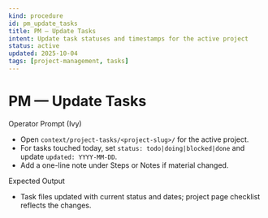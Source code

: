 ```yaml
---
kind: procedure
id: pm_update_tasks
title: PM — Update Tasks
intent: Update task statuses and timestamps for the active project
status: active
updated: 2025-10-04
tags: [project-management, tasks]
---
```


# PM — Update Tasks

Operator Prompt (Ivy)
- Open `context/project-tasks/<project-slug>/` for the active project.
- For tasks touched today, set `status: todo|doing|blocked|done` and update `updated: YYYY-MM-DD`.
- Add a one-line note under Steps or Notes if material changed.

Expected Output
- Task files updated with current status and dates; project page checklist reflects the changes.

